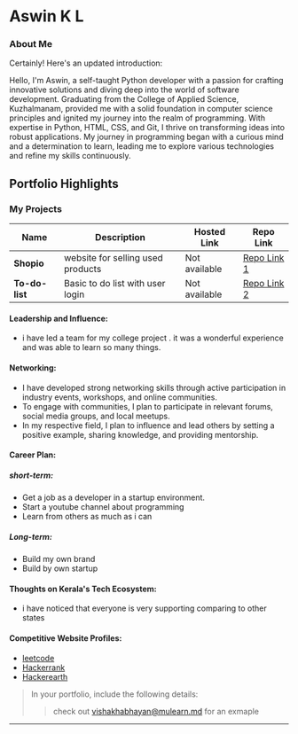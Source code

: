 # Aswin  K L 

### About Me


Certainly! Here's an updated introduction:

Hello, I'm Aswin, a self-taught Python developer with a passion for crafting innovative solutions and diving deep into the world of software development. Graduating from the College of Applied Science, Kuzhalmanam, provided me with a solid foundation in computer science principles and ignited my journey into the realm of programming. With expertise in Python, HTML, CSS, and Git, I thrive on transforming ideas into robust applications. My journey in programming began with a curious mind and a determination to learn, leading me to explore various technologies and refine my skills continuously.


## Portfolio Highlights

### My Projects

| Name                | Description                                                               | Hosted Link                              | Repo Link                                                      |
|---------------------|---------------------------------------------------------------------------|------------------------------------------|----------------------------------------------------------------|
| **Shopio**          | website for selling used products                                         | Not available                            | [Repo Link 1](https://github.com/Aswinkl1/Shopio)              |
| **To-do-list**      |Basic to do list with user login                                           | Not available                            | [Repo Link 2](https://github.com/Aswinkl1/To-do-list)          |

#### Leadership and Influence:

- i have led a team for my college project . it was a wonderful experience and was able to learn so many things.

#### Networking:

- I have developed strong networking skills through active participation in industry events, workshops, and online communities. 
- To engage with communities, I plan to participate in relevant forums, social media groups, and local meetups. 
- In my respective field, I plan to influence and lead others by setting a positive example, sharing knowledge, and providing mentorship.

#### Career Plan:

  ##### short-term:
  
  - Get a job as a developer in a startup environment.
  - Start a youtube channel about programming
  - Learn from others as much as i can
    
  ##### Long-term:
  -  Build my own brand
  -  Build by own startup 

#### Thoughts on Kerala's Tech Ecosystem:

- i have noticed that everyone is very supporting comparing to other states
 
#### Competitive Website Profiles:

- [leetcode](https://leetcode.com/Aswinkl/)
- [Hackerrank](https://www.hackerrank.com/profile/nuzhumaki9)
- [Hackerearth](https://www.hackerearth.com/@nuzhumaki9) 
  

> In your portfolio, include the following details:
>> check out [vishakhabhayan@mulearn.md](./profiles/vishakhabhayan@mulearn.md) for an exmaple

---

